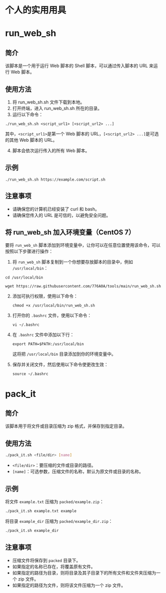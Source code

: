 # 个人的实用用具

# run_web_sh

## 简介

该脚本是一个用于运行 Web 脚本的 Shell 脚本，可以通过传入脚本的 URL 来运行 Web 脚本。

## 使用方法

1. 将 run_web_sh.sh 文件下载到本地。
2. 打开终端，进入 run_web_sh.sh 所在的目录。
3. 运行以下命令：

```
./run_web_sh.sh <script_url1> [<script_url2> ...]
```

其中，`<script_url1>`是第一个 Web 脚本的 URL，`[<script_url2> ...]`是可选的其他 Web 脚本的 URL。

4. 脚本会依次运行传入的所有 Web 脚本。

## 示例

```
./run_web_sh.sh https://example.com/script.sh
```

## 注意事项

- 请确保您的计算机已经安装了 curl 和 bash。
- 请确保您传入的 URL 是可信的，以避免安全问题。

## 将 run_web_sh 加入环境变量（CentOS 7）

要将 `run_web_sh` 脚本添加到环境变量中，让你可以在任意位置使用该命令，可以按照以下步骤进行操作：

1. 将 `run_web_sh` 脚本复制到一个你想要存放脚本的目录中，例如 `/usr/local/bin`：

```
cd /usr/local/bin

wget https://raw.githubusercontent.com/776A0A/tools/main/run_web_sh.sh
```

2. 添加可执行权限，使用以下命令：

   ```
   chmod +x /usr/local/bin/run_web_sh.sh
   ```

3. 打开你的 `.bashrc` 文件，使用以下命令：

   ```
   vi ~/.bashrc
   ```

4. 在 `.bashrc` 文件中添加以下行：

   ```
   export PATH=$PATH:/usr/local/bin
   ```

   这将把 `/usr/local/bin` 目录添加到你的环境变量中。

5. 保存并关闭文件，然后使用以下命令使更改生效：

   ```
   source ~/.bashrc
   ```

# pack_it

## 简介

该脚本用于将文件或目录压缩为 zip 格式，并保存到指定目录。

## 使用方法

```sh
./pack_it.sh <file/dir> [name]
```

- `<file/dir>`：要压缩的文件或目录的路径。
- `[name]`：可选参数，压缩文件的名称，默认为原文件或目录的名称。

## 示例

将文件 `example.txt` 压缩为 `packed/example.zip`：

```sh
./pack_it.sh example.txt example
```

将目录 `example_dir` 压缩为 `packed/example_dir.zip`：

```sh
./pack_it.sh example_dir
```

## 注意事项

- 压缩文件将保存到 `packed` 目录下。
- 如果指定的名称已存在，将覆盖原有文件。
- 如果指定的路径为目录，则将目录及其子目录下的所有文件和文件夹压缩为一个 zip 文件。
- 如果指定的路径为文件，则将该文件压缩为一个 zip 文件。
